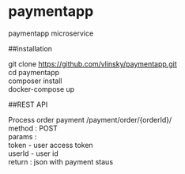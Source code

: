 # paymentapp
paymentapp microservice

##installation  

git clone https://github.com/vlinsky/paymentapp.git  
cd paymentapp  
composer install  
docker-compose up  

##REST API

Process order payment /payment/order/{orderId}/  
     method : POST  
     params :  
     	token - user access token  
     	userId - user id  
    	 return : json with payment staus  